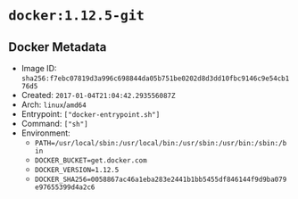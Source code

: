 # `docker:1.12.5-git`

## Docker Metadata

- Image ID: `sha256:f7ebc07819d3a996c698844da05b751be0202d8d3dd10fbc9146c9e54cb176d5`
- Created: `2017-01-04T21:04:42.293556087Z`
- Arch: `linux`/`amd64`
- Entrypoint: `["docker-entrypoint.sh"]`
- Command: `["sh"]`
- Environment:
  - `PATH=/usr/local/sbin:/usr/local/bin:/usr/sbin:/usr/bin:/sbin:/bin`
  - `DOCKER_BUCKET=get.docker.com`
  - `DOCKER_VERSION=1.12.5`
  - `DOCKER_SHA256=0058867ac46a1eba283e2441b1bb5455df846144f9d9ba079e97655399d4a2c6`
